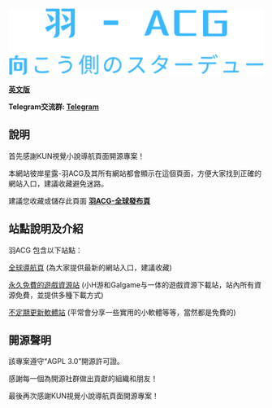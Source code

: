![Yu-ACG-nav](https://raw.githubusercontent.com/T1hu/Yu-ACG-nav/refs/heads/main/logo.png)

**[英文版](/docs/README_us.md)**
  
**Telegram交流群: [Telegram](https://t.me/xiaoyuO721)**


  
## 說明

首先感謝KUN視覺小說導航頁面開源專案！

本網站彼岸星露-羽ACG及其所有網站都會顯示在這個頁面，方便大家找到正確的網站入口，建議收藏避免迷路。

建議您收藏或儲存此頁面 **[羽ACG-全球發布頁](https://yugal.cc)**
  
## 站點說明及介紹

羽ACG 包含以下站點：

[全球導航頁](https://yugal.cc) (為大家提供最新的網站入口，建議收藏)

[永久免費的遊戲資源站](https://seve.yugal.cc) (小H游和Galgame与一体的遊戲資源下載站，站內所有資源免費，並提供多種下載方式)

[不定期更新軟體站](https://xy.yugal.cc) (平常會分享一些實用的小軟體等等，當然都是免費的)

## 開源聲明

該專案遵守“AGPL 3.0”開源許可證。

感謝每一個為開源社群做出貢獻的組織和朋友！

最後再次感謝KUN視覺小說導航頁面開源專案！
